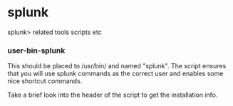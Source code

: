 # splunk
splunk> related tools scripts etc

### user-bin-splunk
This should be placed to /usr/bin/ and named "splunk".
The script ensures that you will use splunk commands as the correct
user and enables some nice shortcut commands.

Take a brief look into the header of the script to get the installation info. 
